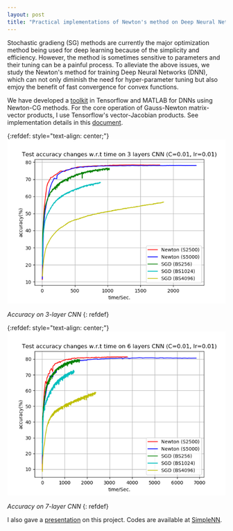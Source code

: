 ```yaml
---
layout: post
title: "Practical implementations of Newton's method on Deep Neural Network"
---
```


Stochastic gradieng (SG) methods are currently the major optimization method being used for deep learning because of the simplicity and efficiency. However, the method is sometimes sensitive to parameters and their tuning can be a painful process. To alleviate the above issues, we study the Newton's method for training Deep Neural Networks (DNN), which can not only diminish the need for hyper-parameter tuning but also emjoy the benefit of fast convergence for convex functions.

We have developed a [toolkit](https://github.com/cjlin1/simpleNN) in Tensorflow and MATLAB for DNNs using Newton-CG methods. For the core operation of Gauss-Newton matrix-vector products, I use Tensorflow's vector-Jacobian products. See implementation details in this [document](/assets/pdf/Calculating_Gauss_Newton_Matrix_Vector_product_by_Vector_Jacobian_Products.pdf).

{:refdef: style="text-align: center;"}
![Accuracy on 3-layer CNN](/assets/images/accu_3layers.png)

*Accuracy on 3-layer CNN*
{: refdef}

{:refdef: style="text-align: center;"}
![Accuracy on 7-layer CNN](/assets/images/accu_7layers.png)

*Accuracy on 7-layer CNN*
{: refdef}

I also gave a [presentation](/assets/pdf/Newton_methods.pdf) on this project. Codes are available at [SimpleNN](https://github.com/cjlin1/simpleNN).